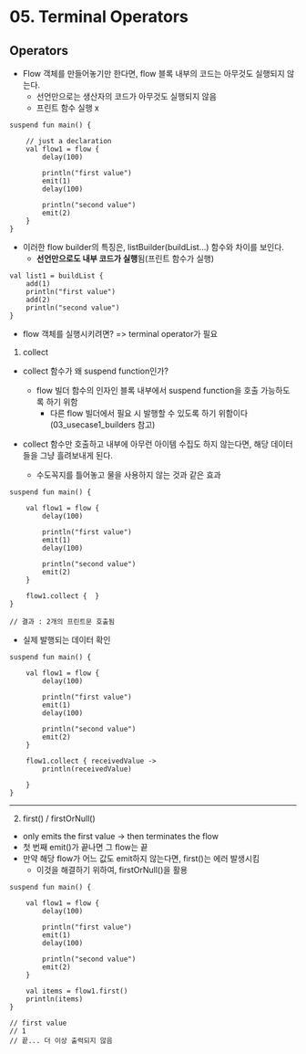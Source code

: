 # 05. Terminal Operators

## Operators
* Flow 객체를 만들어놓기만 한다면, flow 블록 내부의 코드는 아무것도 실행되지 않는다.
  * 선언만으로는 생산자의 코드가 아무것도 실행되지 않음
  * 프린트 함수 실행 x
```
suspend fun main() {
    
    // just a declaration
    val flow1 = flow {
        delay(100)
        
        println("first value")
        emit(1)
        delay(100)
        
        println("second value")
        emit(2)
    }
}
```

* 이러한 flow builder의 특징은, listBuilder(buildList...) 함수와 차이를 보인다.
  * **선언만으로도 내부 코드가 실행**됨(프린트 함수가 실행)
```
val list1 = buildList { 
    add(1)
    println("first value")
    add(2)
    println("second value")
}
```

* flow 객체를 실행시키려면? => terminal operator가 필요

1. collect
* collect 함수가 왜 suspend function인가?
  * flow 빌더 함수의 인자인 블록 내부에서 suspend function을 호출 가능하도록 하기 위함
    * 다른 flow 빌더에서 필요 시 발행할 수 있도록 하기 위함이다(03_usecase1_builders 참고)

* collect 함수만 호출하고 내부에 아무런 아이템 수집도 하지 않는다면, 해당 데이터들을 그냥 흘려보내게 된다.
  * 수도꼭지를 틀어놓고 물을 사용하지 않는 것과 같은 효과

```
suspend fun main() {

    val flow1 = flow {
        delay(100)

        println("first value")
        emit(1)
        delay(100)

        println("second value")
        emit(2)
    }

    flow1.collect {  }
}

// 결과 : 2개의 프린트문 호출됨
```

* 실제 발행되는 데이터 확인
```
suspend fun main() {

    val flow1 = flow {
        delay(100)

        println("first value")
        emit(1)
        delay(100)

        println("second value")
        emit(2)
    }

    flow1.collect { receivedValue ->
        println(receivedValue)
        
    }
}
```

---
2. first() / firstOrNull()
* only emits the first value -> then terminates the flow
* 첫 번째 emit()가 끝나면 그 flow는 끝
* 만약 해당 flow가 어느 값도 emit하지 않는다면, first()는 에러 발생시킴
  * 이것을 해결하기 위하여, firstOrNull()을 활용
```
suspend fun main() {

    val flow1 = flow {
        delay(100)

        println("first value")
        emit(1)
        delay(100)

        println("second value")
        emit(2)
    }

    val items = flow1.first()
    println(items)
}

// first value
// 1
// 끝... 더 이상 출력되지 않음
```
